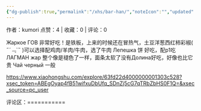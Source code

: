 ```yaml
---
{"dg-publish":true,"permalink":"/xhs/bar-han/","noteIcon":"","updated":"2025-03-17T22:30:06.658+08:00"}
---
```


作者：kumori
点赞：4   |   收藏：0   |   评论：0

Жаркое ГОВ 非常好吃！是铁板，上来的时候还在冒热气，土豆洋葱西红柿彩椒( ﻿˶﻿´﹃`˵﻿ )可以选择配鸡肉/羊肉/牛肉，选了牛肉
Лепешка 饼 好吃，配p1吃
ЛАГМАН жар 整个像是褪色了一样，面条太软了没有Долина好吃，好像也比它贵
Чай черный 一般

https://www.xiaohongshu.com/explore/63fd22d4000000001303c528?xsec_token=ABEgOyap4fB51wifxuDbUfq_SDnZj5cG7qTRbZbHS0F1Q=&xsec_source=pc_user

评论区：===========

